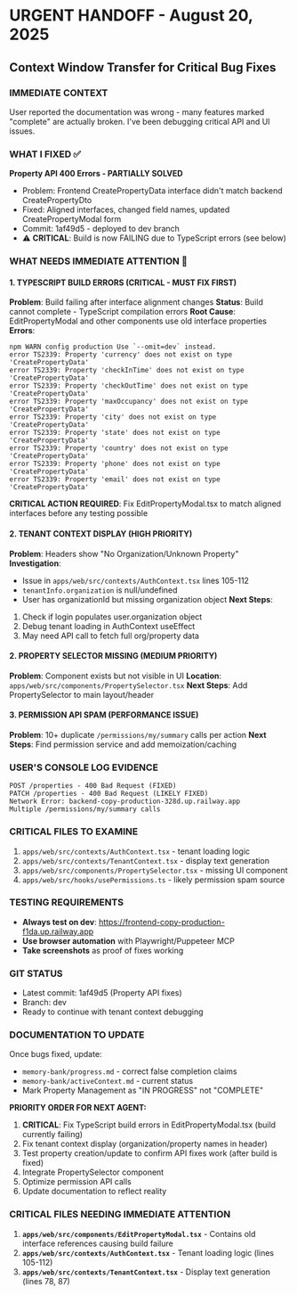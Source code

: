 # URGENT HANDOFF - August 20, 2025
## Context Window Transfer for Critical Bug Fixes

### IMMEDIATE CONTEXT
User reported the documentation was wrong - many features marked "complete" are actually broken. I've been debugging critical API and UI issues.

### WHAT I FIXED ✅
**Property API 400 Errors - PARTIALLY SOLVED**
- Problem: Frontend CreatePropertyData interface didn't match backend CreatePropertyDto
- Fixed: Aligned interfaces, changed field names, updated CreatePropertyModal form
- Commit: 1af49d5 - deployed to dev branch
- ⚠️ **CRITICAL**: Build is now FAILING due to TypeScript errors (see below)

### WHAT NEEDS IMMEDIATE ATTENTION 🚨

#### 1. TYPESCRIPT BUILD ERRORS (CRITICAL - MUST FIX FIRST)
**Problem**: Build failing after interface alignment changes
**Status**: Build cannot complete - TypeScript compilation errors
**Root Cause**: EditPropertyModal and other components use old interface properties
**Errors**:
```
npm WARN config production Use `--omit=dev` instead.
error TS2339: Property 'currency' does not exist on type 'CreatePropertyData'
error TS2339: Property 'checkInTime' does not exist on type 'CreatePropertyData' 
error TS2339: Property 'checkOutTime' does not exist on type 'CreatePropertyData'
error TS2339: Property 'maxOccupancy' does not exist on type 'CreatePropertyData'
error TS2339: Property 'city' does not exist on type 'CreatePropertyData'
error TS2339: Property 'state' does not exist on type 'CreatePropertyData'
error TS2339: Property 'country' does not exist on type 'CreatePropertyData'
error TS2339: Property 'phone' does not exist on type 'CreatePropertyData'
error TS2339: Property 'email' does not exist on type 'CreatePropertyData'
```
**CRITICAL ACTION REQUIRED**: Fix EditPropertyModal.tsx to match aligned interfaces before any testing possible

#### 2. TENANT CONTEXT DISPLAY (HIGH PRIORITY)
**Problem**: Headers show "No Organization/Unknown Property" 
**Investigation**: 
- Issue in `apps/web/src/contexts/AuthContext.tsx` lines 105-112
- `tenantInfo.organization` is null/undefined 
- User has organizationId but missing organization object
**Next Steps**: 
1. Check if login populates user.organization object
2. Debug tenant loading in AuthContext useEffect
3. May need API call to fetch full org/property data

#### 2. PROPERTY SELECTOR MISSING (MEDIUM PRIORITY)  
**Problem**: Component exists but not visible in UI
**Location**: `apps/web/src/components/PropertySelector.tsx`
**Next Steps**: Add PropertySelector to main layout/header

#### 3. PERMISSION API SPAM (PERFORMANCE ISSUE)
**Problem**: 10+ duplicate `/permissions/my/summary` calls per action
**Next Steps**: Find permission service and add memoization/caching

### USER'S CONSOLE LOG EVIDENCE
```
POST /properties - 400 Bad Request (FIXED)
PATCH /properties - 400 Bad Request (LIKELY FIXED) 
Network Error: backend-copy-production-328d.up.railway.app
Multiple /permissions/my/summary calls
```

### CRITICAL FILES TO EXAMINE
1. `apps/web/src/contexts/AuthContext.tsx` - tenant loading logic
2. `apps/web/src/contexts/TenantContext.tsx` - display text generation  
3. `apps/web/src/components/PropertySelector.tsx` - missing UI component
4. `apps/web/src/hooks/usePermissions.ts` - likely permission spam source

### TESTING REQUIREMENTS
- **Always test on dev**: https://frontend-copy-production-f1da.up.railway.app
- **Use browser automation** with Playwright/Puppeteer MCP
- **Take screenshots** as proof of fixes working

### GIT STATUS
- Latest commit: 1af49d5 (Property API fixes)
- Branch: dev
- Ready to continue with tenant context debugging

### DOCUMENTATION TO UPDATE
Once bugs fixed, update:
- `memory-bank/progress.md` - correct false completion claims
- `memory-bank/activeContext.md` - current status
- Mark Property Management as "IN PROGRESS" not "COMPLETE"

**PRIORITY ORDER FOR NEXT AGENT:**
1. **CRITICAL**: Fix TypeScript build errors in EditPropertyModal.tsx (build currently failing)
2. Fix tenant context display (organization/property names in header)  
3. Test property creation/update to confirm API fixes work (after build is fixed)
4. Integrate PropertySelector component
5. Optimize permission API calls
6. Update documentation to reflect reality

### CRITICAL FILES NEEDING IMMEDIATE ATTENTION
1. **`apps/web/src/components/EditPropertyModal.tsx`** - Contains old interface references causing build failure
2. **`apps/web/src/contexts/AuthContext.tsx`** - Tenant loading logic (lines 105-112)
3. **`apps/web/src/contexts/TenantContext.tsx`** - Display text generation (lines 78, 87)